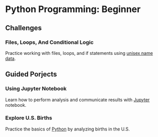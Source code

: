 # Python Programming: Beginner

## Challenges
### Files, Loops, And Conditional Logic
Practice working with files, loops, and if statements using [unisex name data](https://github.com/fivethirtyeight/data/blob/master/unisex-names/unisex_names_table.csv).

## Guided Porjects
### Using Jupyter Notebook
Learn how to perform analysis and communicate results with [Jupyter](http://jupyter.org/) notebook.

### Explore U.S. Births
Practice the basics of [Python](https://www.python.org/) by analyzing births in the U.S.
